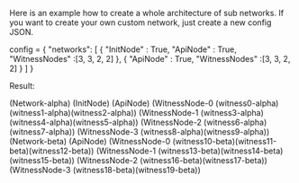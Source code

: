 
Here is an example how to create a whole architecture of sub networks.
If you want to create your own custom network, just create a new config JSON.

config = {
    "networks": [
                    {
                        "InitNode"     : True,
                        "ApiNode"      : True,
                        "WitnessNodes" :[3, 3, 2, 2]
                    },
                    {
                        "ApiNode"      : True,
                        "WitnessNodes" :[3, 3, 2, 2]
                    }
                ]
}

Result:

 (Network-alpha)
   (InitNode)
   (ApiNode)
   (WitnessNode-0 (witness0-alpha)(witness1-alpha)(witness2-alpha))
   (WitnessNode-1 (witness3-alpha)(witness4-alpha)(witness5-alpha))
   (WitnessNode-2 (witness6-alpha)(witness7-alpha))
   (WitnessNode-3 (witness8-alpha)(witness9-alpha))
 (Network-beta)
   (ApiNode)
   (WitnessNode-0 (witness10-beta)(witness11-beta)(witness12-beta))
   (WitnessNode-1 (witness13-beta)(witness14-beta)(witness15-beta))
   (WitnessNode-2 (witness16-beta)(witness17-beta))
   (WitnessNode-3 (witness18-beta)(witness19-beta)) 
